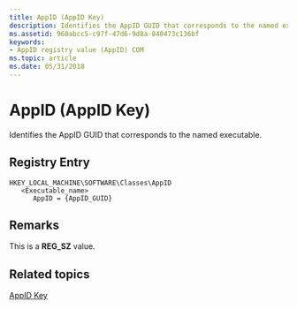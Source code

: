 ```yaml
---
title: AppID (AppID Key)
description: Identifies the AppID GUID that corresponds to the named executable.
ms.assetid: 960abcc5-c97f-47d6-9d8a-840473c136bf
keywords:
- AppID registry value (AppID) COM
ms.topic: article
ms.date: 05/31/2018
---
```


# AppID (AppID Key)

Identifies the AppID GUID that corresponds to the named executable.

## Registry Entry

```
HKEY_LOCAL_MACHINE\SOFTWARE\Classes\AppID
   <Executable_name>
      AppID = {AppID_GUID}
```

## Remarks

This is a **REG\_SZ** value.

## Related topics

<dl> <dt>

[AppID Key](appid-key.md)
</dt> </dl>

 

 




